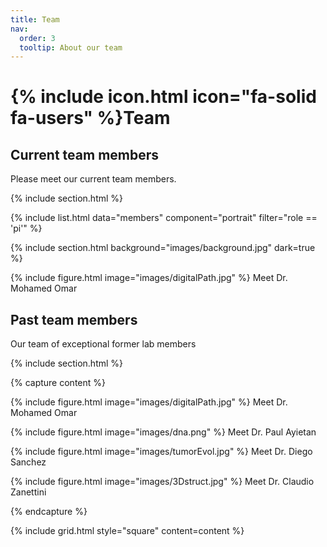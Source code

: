 ```yaml
---
title: Team
nav:
  order: 3
  tooltip: About our team
---
```


# {% include icon.html icon="fa-solid fa-users" %}Team

## Current team members 

Please meet our current team members.

{% include section.html %}

{% include list.html data="members" component="portrait" filter="role == 'pi'" %}

{% include section.html background="images/background.jpg" dark=true %}

{% include figure.html image="images/digitalPath.jpg" %}
Meet Dr. Mohamed Omar


## Past team members 

Our team of exceptional former lab members

{% include section.html %}

{% capture content %}

{% include figure.html image="images/digitalPath.jpg" %}
Meet Dr. Mohamed Omar

{% include figure.html image="images/dna.png" %}
Meet Dr. Paul Ayietan

{% include figure.html image="images/tumorEvol.jpg" %}
Meet Dr. Diego Sanchez

{% include figure.html image="images/3Dstruct.jpg" %}
Meet Dr. Claudio Zanettini

{% endcapture %}

{% include grid.html style="square" content=content %}
